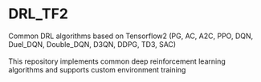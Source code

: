 # DRL_TF2
Common DRL algorithms based on Tensorflow2 (PG, AC, A2C, PPO, DQN, Duel_DQN, Double_DQN, D3QN, DDPG, TD3, SAC)<br/><br/>
This repository implements common deep reinforcement learning algorithms and supports custom environment training
